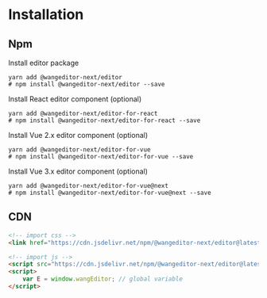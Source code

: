 # Installation

## Npm

Install editor package

```shell
yarn add @wangeditor-next/editor
# npm install @wangeditor-next/editor --save
```

Install React editor component (optional)

```shell
yarn add @wangeditor-next/editor-for-react
# npm install @wangeditor-next/editor-for-react --save
```

Install Vue 2.x editor component  (optional)

```shell
yarn add @wangeditor-next/editor-for-vue
# npm install @wangeditor-next/editor-for-vue --save
```

Install Vue 3.x editor component  (optional)

```shell
yarn add @wangeditor-next/editor-for-vue@next
# npm install @wangeditor-next/editor-for-vue@next --save
```

## CDN

```html
<!-- import css -->
<link href="https://cdn.jsdelivr.net/npm/@wangeditor-next/editor@latest/dist/css/style.css" rel="stylesheet">

<!-- import js -->
<script src="https://cdn.jsdelivr.net/npm/@wangeditor-next/editor@latest/dist/index.min.js"></script>
<script>
    var E = window.wangEditor; // global variable
</script>
```
